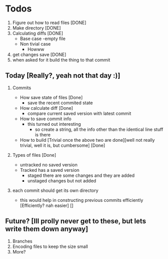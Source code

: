 # Todos

1. Figure out how to read files [DONE]
2. Make directory [DONE]
3. Calculating diffs [DONE]
    - Base case -empty file
    - Non tivial case
        - Howww
4. get changes save [DONE]
5. when asked for it build the thing to that commit

## Today [Really?, yeah not that day :)]

1. Commits
    - How save state of files [Done]
        - save the recent commited state
    - How calculate diff [Done]
        - compare current saved version with latest commit
    - How to save commit info
        - this turned out interesting
            - so create a string, all the info other than the identical line stuff is there
    - How to build [Trivial once the above two are done][well not really trivial, well it is, but cumbersome] [Done]

2. Types of files [Done]
    - untracked
    no saved version
    - Tracked
    has a saved version
        - staged
        there are some changes and they are added
        - unstaged
        changes but not added

3. each commit should get its own directory
    - this would help in constructing previous commits efficiently [Efficiently? nah easier] []



## Future? [Ill prolly never get to these, but lets write them down anyway]

1. Branches
2. Encoding files to keep the size small
3. More?
